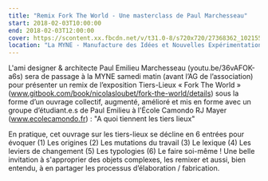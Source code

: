 ```yaml
---
title: "Remix Fork The World - Une masterclass de Paul Marchesseau"
start: 2018-02-03T10:00:00
end: 2018-02-03T12:00:00
cover: https://scontent.xx.fbcdn.net/v/t31.0-8/s720x720/27368362_10215506934495552_4120902969330700940_o.jpg?oh=c93e74d29b106162c0060ea039a3e32d&oe=5B07EFF3
location: "La MYNE - Manufacture des Idées et Nouvelles Expérimentations, 1 rue du Luizet, Villeurbanne, 69100"
---
```

 L'ami designer & architecte Paul Emilieu Marchesseau (youtu.be/36vAFOK-a6s) sera de passage à la MYNE samedi matin (avant l’AG de l’association) pour présenter un remix de l’exposition Tiers-Lieux « Fork The World » (www.gitbook.com/book/nicolasloubet/fork-the-world/details) sous la forme d’un ouvrage collectif, augmenté, amélioré et mis en forme avec un groupe d’étudiant.e.s de Paul Emilieu à  l'École Camondo  RJ Mayer (www.ecolecamondo.fr) : "A quoi tiennent les tiers lieux"

En pratique, cet ouvrage sur les tiers-lieux se décline en 6 entrées pour évoquer (1) Les origines (2) Les mutations du travail (3) Le lexique (4) Les leviers de changement (5) Les typologies (6) Le faire soi-même ! Une belle invitation à s'approprier des objets complexes, les remixer et aussi, bien entendu, à en partager les processus d’élaboration / fabrication.
